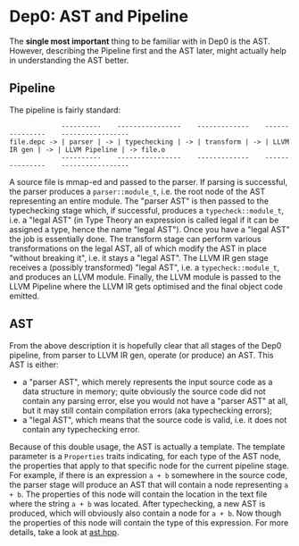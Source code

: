 # Dep0: AST and Pipeline

The **single most important** thing to be familiar with in Dep0 is the AST.
However, describing the Pipeline first and the AST later, might actually help in understanding the AST better.

## Pipeline

The pipeline is fairly standard:

```
             ----------    ----------------    -------------    ---------------    -----------------
file.depc -> | parser | -> | typechecking | -> | transform | -> | LLVM IR gen | -> | LLVM Pipeline | -> file.o
             ----------    ----------------    -------------    ---------------    -----------------
```

A source file is mmap-ed and passed to the parser.
If parsing is successful, the parser produces a `parser::module_t`, i.e. the root node of the AST representing an entire module.
The "parser AST" is then passed to the typechecking stage which, if successful, produces a `typecheck::module_t`, i.e. a "legal AST"
(in Type Theory an expression is called legal if it can be assigned a type, hence the name "legal AST").
Once you have a "legal AST" the job is essentially done.
The transform stage can perform various transformations on the legal AST, all of which modify the AST in place "without breaking it", i.e. it stays a "legal AST".
The LLVM IR gen stage receives a (possibly transformed) "legal AST", i.e. a `typecheck::module_t`, and produces an LLVM module.
Finally, the LLVM module is passed to the LLVM Pipeline where the LLVM IR gets optimised and the final object code emitted.

## AST

From the above description it is hopefully clear that all stages of the Dep0 pipeline,
from parser to LLVM IR gen, operate (or produce) an AST.
This AST is either:
* a "parser AST", which merely represents the input source code as a data structure in memory;
quite obviously the source code did not contain any parsing error, else you would not have a "parser AST" at all,
but it may still contain compilation errors (aka typechecking errors);
* a "legal AST", which means that the source code is valid, i.e. it does not contain any typechecking error.

Because of this double usage, the AST is actually a template.
The template parameter is a `Properties` traits indicating, for each type of the AST node,
the properties that apply to that specific node for the current pipeline stage.
For example, if there is an expression `a + b` somewhere in the source code,
the parser stage will produce an AST that will contain a node representing `a + b`.
The properties of this node will contain the location in the text file where the string `a + b` was located.
After typechecking, a new AST is produced, which will obviously also contain a node for `a + b`.
Now though the properties of this node will contain the type of this expression.
For more details, take a look at [ast.hpp](/dep0/lib/01_ast/include/dep0/ast/ast.hpp).
